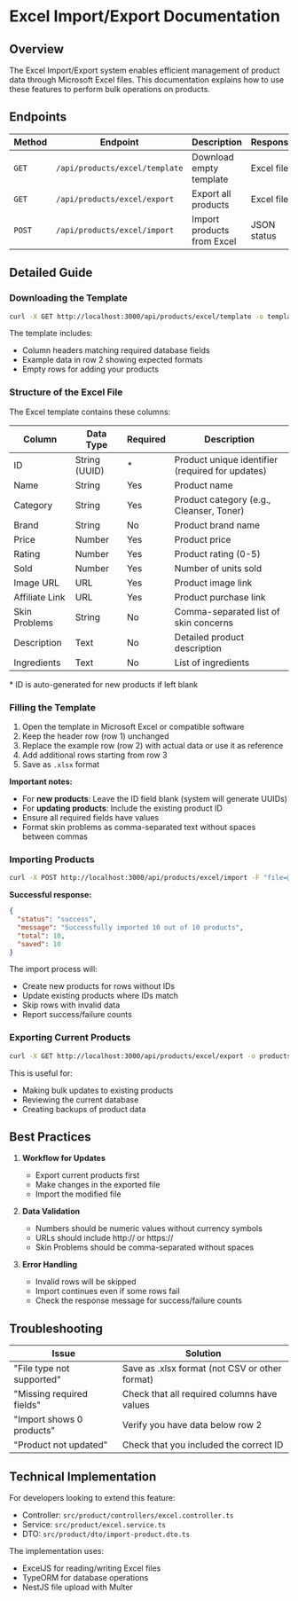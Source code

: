 # Excel Import/Export Documentation

## Overview

The Excel Import/Export system enables efficient management of product data through Microsoft Excel files. This documentation explains how to use these features to perform bulk operations on products.

## Endpoints

| Method | Endpoint                       | Description                | Response    |
| ------ | ------------------------------ | -------------------------- | ----------- |
| `GET`  | `/api/products/excel/template` | Download empty template    | Excel file  |
| `GET`  | `/api/products/excel/export`   | Export all products        | Excel file  |
| `POST` | `/api/products/excel/import`   | Import products from Excel | JSON status |

## Detailed Guide

### Downloading the Template

```bash
curl -X GET http://localhost:3000/api/products/excel/template -o template.xlsx
```

The template includes:

- Column headers matching required database fields
- Example data in row 2 showing expected formats
- Empty rows for adding your products

### Structure of the Excel File

The Excel template contains these columns:

| Column         | Data Type     | Required | Description                                      |
| -------------- | ------------- | -------- | ------------------------------------------------ |
| ID             | String (UUID) | \*       | Product unique identifier (required for updates) |
| Name           | String        | Yes      | Product name                                     |
| Category       | String        | Yes      | Product category (e.g., Cleanser, Toner)         |
| Brand          | String        | No       | Product brand name                               |
| Price          | Number        | Yes      | Product price                                    |
| Rating         | Number        | Yes      | Product rating (0-5)                             |
| Sold           | Number        | Yes      | Number of units sold                             |
| Image URL      | URL           | Yes      | Product image link                               |
| Affiliate Link | URL           | Yes      | Product purchase link                            |
| Skin Problems  | String        | No       | Comma-separated list of skin concerns            |
| Description    | Text          | No       | Detailed product description                     |
| Ingredients    | Text          | No       | List of ingredients                              |

\* ID is auto-generated for new products if left blank

### Filling the Template

1. Open the template in Microsoft Excel or compatible software
2. Keep the header row (row 1) unchanged
3. Replace the example row (row 2) with actual data or use it as reference
4. Add additional rows starting from row 3
5. Save as `.xlsx` format

**Important notes:**

- For **new products**: Leave the ID field blank (system will generate UUIDs)
- For **updating products**: Include the existing product ID
- Ensure all required fields have values
- Format skin problems as comma-separated text without spaces between commas

### Importing Products

```bash
curl -X POST http://localhost:3000/api/products/excel/import -F "file=@template.xlsx"
```

**Successful response:**

```json
{
  "status": "success",
  "message": "Successfully imported 10 out of 10 products",
  "total": 10,
  "saved": 10
}
```

The import process will:

- Create new products for rows without IDs
- Update existing products where IDs match
- Skip rows with invalid data
- Report success/failure counts

### Exporting Current Products

```bash
curl -X GET http://localhost:3000/api/products/excel/export -o products.xlsx
```

This is useful for:

- Making bulk updates to existing products
- Reviewing the current database
- Creating backups of product data

## Best Practices

1. **Workflow for Updates**

   - Export current products first
   - Make changes in the exported file
   - Import the modified file

2. **Data Validation**

   - Numbers should be numeric values without currency symbols
   - URLs should include http:// or https://
   - Skin Problems should be comma-separated without spaces

3. **Error Handling**
   - Invalid rows will be skipped
   - Import continues even if some rows fail
   - Check the response message for success/failure counts

## Troubleshooting

| Issue                     | Solution                                       |
| ------------------------- | ---------------------------------------------- |
| "File type not supported" | Save as .xlsx format (not CSV or other format) |
| "Missing required fields" | Check that all required columns have values    |
| "Import shows 0 products" | Verify you have data below row 2               |
| "Product not updated"     | Check that you included the correct ID         |

## Technical Implementation

For developers looking to extend this feature:

- Controller: `src/product/controllers/excel.controller.ts`
- Service: `src/product/excel.service.ts`
- DTO: `src/product/dto/import-product.dto.ts`

The implementation uses:

- ExcelJS for reading/writing Excel files
- TypeORM for database operations
- NestJS file upload with Multer

